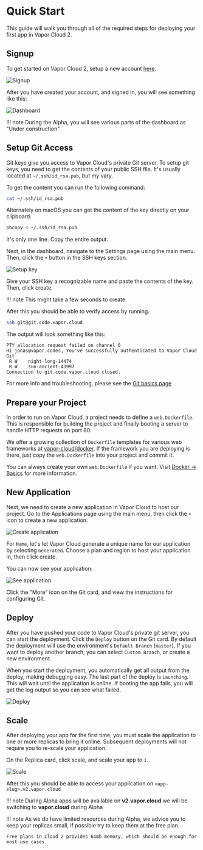 # Quick Start

This guide will walk you through all of the required steps for deploying your first app in Vapor Cloud 2.

## Signup

To get started on Vapor Cloud 2, setup a new account [here](https://dashboard.v2.vapor.cloud/signup).

![Signup](https://cloud2-cdn.ams3.cdn.digitaloceanspaces.com/create-account.png)

After you have created your account, and signed in, you will see something like this:

![Dashboard](https://cloud2-cdn.ams3.cdn.digitaloceanspaces.com/dashboard.png)

!!! note
    During the Alpha, you will see various parts of the dashboard as "Under construction".

## Setup Git Access

Git keys give you access to Vapor Cloud's private Git server. To setup git keys, you need to get the contents of your public SSH file. It's usually located at `~/.ssh/id_rsa.pub`, but my vary.

To get the content you can run the following command:

```bash
cat ~/.ssh/id_rsa.pub
```

Alternately on macOS you can get the content of the key directly on your clipboard:

```bash
pbcopy < ~/.ssh/id_rsa.pub
```

It's only one line. Copy the entire output.

Next, in the dashboard, navigate to the Settings page using the main menu. Then, click the `+` button in the SSH keys section.

![Setup key](https://cloud2-cdn.ams3.cdn.digitaloceanspaces.com/create-key.png)

Give your SSH key a recognizable name and paste the contents of the key. Then, click create.

!!! note
    This might take a few seconds to create.

After this you should be able to verify access by running.

```bash
ssh git@git.code.vapor.cloud
```

The output will look something like this:

```
PTY allocation request failed on channel 0
Hi jonas@vapor.codes, You've successfully authenticated to Vapor Cloud Git
 R W    night-long-14474
 R W    sun-ancient-43997
Connection to git.code.vapor.cloud closed.
```

For more info and troubleshooting, please see the [Git basics page](git/basics.md)

## Prepare your Project

In order to run on Vapor Cloud, a project needs to define a `web.Dockerfile`. This is responsible for building the project and finally booting a server to handle HTTP requests on port 80.

We offer a growing collection of `Dockerfile` templates for various web frameworks at [vapor-cloud/docker](https://github.com/vapor-cloud/docker). If the framework you are deploying is there, just copy the `web.Dockerfile` into your project and commit it.

You can always create your own `web.Dockerfile` if you want. Visit [Docker &rarr; Basics](/docker/basics.md) for more information.

## New Application

Next, we need to create a new application in Vapor Cloud to host our project. Go to the Applications page using the main menu, then click the `+` icon to create a new application.

![Create application](https://cloud2-cdn.ams3.cdn.digitaloceanspaces.com/create-application.png)

For `Name`, let's let Vapor Cloud generate a unique name for our application by selecting `Generated`. Choose a plan and region to host your application in, then click create.

You can now see your application:

![See application](https://cloud2-cdn.ams3.cdn.digitaloceanspaces.com/application-view.png)

Click the "More" icon on the Git card, and view the instructions for configuring Git.

## Deploy

After you have pushed your code to Vapor Cloud's private git server, you can start the deployment. Click the `Deploy` button on the Git card. By default the deployment will use the environment's `Default Branch` (`master`). If you want to deploy another branch, you can select `Custom Branch`, or create a new environment.

When you start the deployment, you automatically get all output from the deploy, making debugging easy. The last part of the deploy is `Launching`. This will wait until the application is online. If booting the app fails, you will get the log output so you can see what failed.

![Deploy](https://cloud2-cdn.ams3.cdn.digitaloceanspaces.com/deploy.png)

## Scale

After deploying your app for the first time, you must scale the application to one or more replicas to bring it online. Subsequent deployments will not require you to re-scale your application.

On the Replica card, click scale, and scale your app to `1`.

![Scale](https://cloud2-cdn.ams3.cdn.digitaloceanspaces.com/scale.png)

After this you should be able to access your application on `<app-slug>.v2.vapor.cloud`

!!! note
    During Alpha apps will be available on **v2.vapor.cloud** we will be switching to **vapor.cloud** during Alpha

!!! note
    As we do have limited resources during Alpha, we advice you to keep your replicas small, if possible try to keep them at the free plan.

    Free plans in Cloud 2 provides 64mb memory, which should be enough for most use cases.
